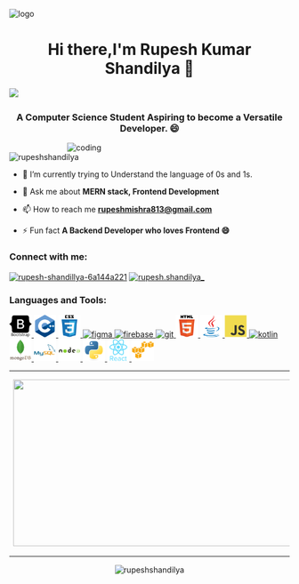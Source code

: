 ![logo](https://github.com/RupeshShandilya/RupeshShandilya/blob/main/bn.png)
<h1 align="center">Hi there,I'm Rupesh Kumar Shandilya 👋</h1>
<img src="https://user-images.githubusercontent.com/73097560/115834477-dbab4500-a447-11eb-908a-139a6edaec5c.gif">
<h3 align="center">A Computer Science Student Aspiring to become a Versatile Developer. 😄</h3>
<img align ="right" alt="coding" width="400" src="https://user-images.githubusercontent.com/55389276/140866485-8fb1c876-9a8f-4d6a-98dc-08c4981eaf70.gif">
<p align="left"> <img src="https://komarev.com/ghpvc/?username=rupeshshandilya&label=Profile%20views&color=0e75b6&style=flat" alt="rupeshshandilya" /> </p>

- 🌱 I’m currently trying to Understand the language of 0s and 1s.

- 💬 Ask me about **MERN stack, Frontend Development**

- 📫 How to reach me **rupeshmishra813@gmail.com**

- ⚡ Fun fact **A Backend Developer who loves Frontend 😄**

<h3 align="left">Connect with me:</h3>
<p align="left">
  
<a href="https://www.linkedin.com/in/rupesh-shandilya-04655a193/" target="_blank"><img align="center" src="https://cdn.jsdelivr.net/npm/simple-icons@v3/icons/linkedin.svg" alt="rupesh-shandillya-6a144a221" height="30" width="40" /></a>
<a href="https://www.instagram.com/rupesh.shandilya_/" target="_blank"><img align="center" src="https://cdn.jsdelivr.net/npm/simple-icons@v3/icons/instagram.svg" alt="rupesh.shandilya_" height="30" width="40" /></a>
</p>

<h3 align="left">Languages and Tools:</h3>
 <p align="left"> <a href="https://getbootstrap.com" target="_blank" rel="noreferrer"> <img
                src="https://raw.githubusercontent.com/devicons/devicon/master/icons/bootstrap/bootstrap-plain-wordmark.svg"
                alt="bootstrap" width="40" height="40" /> </a> <a href="https://www.w3schools.com/cpp/" target="_blank"
            rel="noreferrer"> 
            <img
                src="https://raw.githubusercontent.com/devicons/devicon/master/icons/cplusplus/cplusplus-original.svg"
                alt="cplusplus" width="40" height="40" /> </a> <a href="https://www.w3schools.com/css/" target="_blank"
            rel="noreferrer"> 
            <img
                src="https://raw.githubusercontent.com/devicons/devicon/master/icons/css3/css3-original-wordmark.svg"
                alt="css3" width="40" height="40" /> </a> <a href="https://www.figma.com/" target="_blank" rel="noreferrer"> <img
                src="https://www.vectorlogo.zone/logos/figma/figma-icon.svg" alt="figma" width="40" height="40" /> </a>
        <a href="https://firebase.google.com/" target="_blank" rel="noreferrer"> <img
                src="https://www.vectorlogo.zone/logos/firebase/firebase-icon.svg" alt="firebase" width="40"
                height="40" /> </a> <a href="https://git-scm.com/" target="_blank" rel="noreferrer"> <img
                src="https://www.vectorlogo.zone/logos/git-scm/git-scm-icon.svg" alt="git" width="40" height="40" />
        </a> <a href="https://www.w3.org/html/" target="_blank" rel="noreferrer"> <img
                src="https://raw.githubusercontent.com/devicons/devicon/master/icons/html5/html5-original-wordmark.svg"
                alt="html5" width="40" height="40" /> </a> <a href="https://www.java.com" target="_blank"
            rel="noreferrer"> <img
                src="https://raw.githubusercontent.com/devicons/devicon/master/icons/java/java-original.svg" alt="java"
                width="40" height="40" /> </a> <a href="https://developer.mozilla.org/en-US/docs/Web/JavaScript"
            target="_blank" rel="noreferrer"> <img
                src="https://raw.githubusercontent.com/devicons/devicon/master/icons/javascript/javascript-original.svg"
                alt="javascript" width="40" height="40" /> </a> <a href="https://kotlinlang.org" target="_blank"
            rel="noreferrer"> <img src="https://www.vectorlogo.zone/logos/kotlinlang/kotlinlang-icon.svg" alt="kotlin"
                width="40" height="40" /> </a> <a href="https://www.mongodb.com/" target="_blank" rel="noreferrer"> <img
                src="https://raw.githubusercontent.com/devicons/devicon/master/icons/mongodb/mongodb-original-wordmark.svg"
                alt="mongodb" width="40" height="40" /> </a> <a href="https://www.mysql.com/" target="_blank"
            rel="noreferrer"> <img
                src="https://raw.githubusercontent.com/devicons/devicon/master/icons/mysql/mysql-original-wordmark.svg"
                alt="mysql" width="40" height="40" /> </a> <a href="https://nodejs.org" target="_blank"
            rel="noreferrer"> <img
                src="https://raw.githubusercontent.com/devicons/devicon/master/icons/nodejs/nodejs-original-wordmark.svg"
                alt="nodejs" width="40" height="40" /> </a> <a href="https://www.python.org" target="_blank" rel="noreferrer"> <img
                src="https://raw.githubusercontent.com/devicons/devicon/master/icons/python/python-original.svg"
                alt="python" width="40" height="40" /> </a> <a href="https://reactjs.org/" target="_blank"
            rel="noreferrer"> <img
                src="https://raw.githubusercontent.com/devicons/devicon/master/icons/react/react-original-wordmark.svg"
                alt="react" width="40" height="40" /> </a>
                <a href="https://aws.amazon.com/organizations/"> <img src="https://raw.githubusercontent.com/devicons/devicon/master/icons/amazonwebservices/amazonwebservices-original.svg" alt="aws-img"
                width="40" height="40" /></a></p>
<table>
<tr>
  <td align="center">
  <p align="center">
  <a href="https://github.com/rupeshshandilya">
    <img align="center" height="300px" width="600" src="https://github-readme-streak-stats.herokuapp.com/?user=rupeshshandilya&"/>
  </a>
  </td>
  <td align="center">
  <a href="https://github.com/rupeshshandilya">
  <img align="center" height="200px" width="600" src="https://github-readme-stats.vercel.app/api?username=rupeshshandilya" />
  </a>
  </td>
</p>
</details>
</table>
<p align="center"><img align="center" src="https://github-readme-stats.vercel.app/api/top-langs/?username=rupeshshandilya&layout=compact" alt="rupeshshandilya" /></p>


